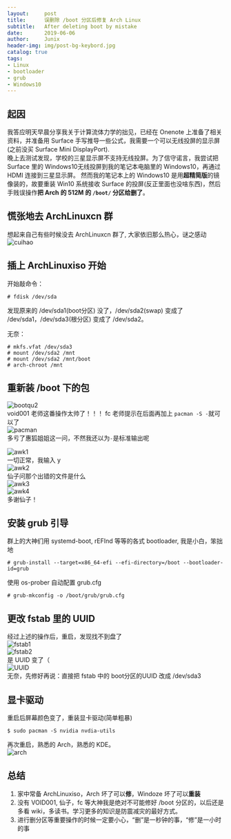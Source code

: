 ```yaml
---
layout:     post
title:      误删除 /boot 分区后修复 Arch Linux
subtitle:   After deleting boot by mistake
date:       2019-06-06
author:     Junix
header-img: img/post-bg-keybord.jpg
catalog: true
tags:
- Linux
- bootloader
- grub
- Windows10
---
```


## 起因
我答应明天早晨分享我关于计算流体力学的拙见，已经在 Onenote 上准备了相关资料，并准备用 Surface 手写推导一些公式，我需要一个可以无线投屏的显示屏(之前没买 Surface Mini DisplayPort).  
晚上去测试发现，学校的三星显示屏不支持无线投屏。为了信守诺言，我尝试把 Surface
里的 Windows10无线投屏到我的笔记本电脑里的 Windows10，再通过 HDMI 连接到三星显示屏。
然而我的笔记本上的 Windows10 是用**超精简版**的镜像装的，故要重装 Win10 系统接收 Surface 的投屏(反正里面也没啥东西)，然后手贱误操作**把 Arch 的 512M 的 `/boot/` 分区给删了**。

## 慌张地去 ArchLinuxcn 群

想起来自己有些时候没去 ArchLinuxcn 群了, 大家依旧那么热心，谜之感动  
![cuihao](/img/bootcuihao.png)

## 插上 ArchLinuxiso 开始
开始敲命令：
```
# fdisk /dev/sda
```
发现原来的 /dev/sda1(boot分区) 没了，/dev/sda2(swap) 变成了 /dev/sda1，/dev/sda3(根分区) 变成了 /dev/sda2。

无奈：
```
# mkfs.vfat /dev/sda3
# mount /dev/sda2 /mnt
# mount /dev/sda2 /mnt/boot
# arch-chroot /mnt
```
## 重新装 /boot 下的包
![bootqu2](/img/bootqu2.png)  
 void001 老师这番操作太帅了！！！
 fc 老师提示在后面再加上 `pacman -S -`就可以了  
![pacman](/img/pacman.png)  
多亏了惠狐姐姐这一问，不然我还以为`-`是标准输出呢  

![awk1](/img/bootawk1.jpg)   
一切正常，我输入 y  
![awk2](/img/bootawk2.jpg)  
仙子问那个出错的文件是什么  
![awk3](/img/bootawk3.jpg)  
![awk4](/img/bootawk4.png)  
多谢仙子！

## 安装 grub 引导
群上的大神们用 systemd-boot, rEFInd 等等的各式 bootloader, 我是小白，笨拙地
``` 
# grub-install --target=x86_64-efi --efi-directory=/boot --bootloader-id=grub
```
使用 os-prober 自动配置 grub.cfg
```
# grub-mkconfig -o /boot/grub/grub.cfg
```
## 更改 fstab 里的 UUID
经过上述的操作后，重启，发现找不到盘了  
![fstab1](/img/bootfstab1.jpg)  
![fstab2](/img/bootfstab2.jpg)  
是 UUID 变了（  
![UUID](/img/bootUUID.png)  
无奈，先修好再说：直接把 fstab 中的 boot分区的UUID 改成 /dev/sda3
## 显卡驱动
重启后屏幕颜色变了，重装显卡驱动(简单粗暴)
```
$ sudo pacman -S nvidia nvdia-utils
```
再次重启，熟悉的 Arch，熟悉的 KDE。  
![arch](/img/btwarch.webp)

## 总结
1. 家中常备 ArchLinuxiso，Arch 坏了可以**修**，Windoze 坏了可以**重装**
2. 没有 VOID001, 仙子，fc 等大神我是绝对不可能修好 /boot 分区的，以后还是多看 wiki，多读书。学习更多的知识是防震减灾的最好方式。
3. 进行删分区等重要操作的时候一定要小心，“删”是一秒钟的事，“修”是一小时的事
